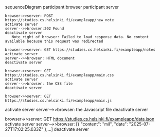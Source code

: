 sequenceDiagram
    participant browser
    participant server

    browser->>server: POST https://studies.cs.helsinki.fi/exampleapp/new_note
    activate server
    server-->>browser:302 Found
    deactivate server
       Note right of browser: Failed to load response data. No content available because this request was redirected

    browser->>server: GET https://studies.cs.helsinki.fi/exampleapp/notes
    activate server
    server-->>browser: HTML document
    deactivate server

    browser->>server: GET https://studies.cs.helsinki.fi/exampleapp/main.css
    activate server
    server-->>browser: the CSS file
    deactivate server

    browser->>server: GET https://studies.cs.helsinki.fi/exampleapp/main.js
   activate server
   server-->>browser: the Javascript file
   deactivate server

   browser->>server: GET https://studies.cs.helsinki.fi/exampleapp/data.json
   activate server
   server-->>browser: [{  "content": "mil",  "date": "2025-07-27T17:02:25.033Z" },...]
   deactivate server
  

